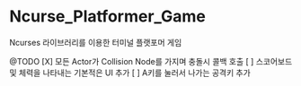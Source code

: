 # Ncurse_Platformer_Game
Ncurses 라이브러리를 이용한 터미널 플랫포머 게임


@TODO 
[X] 모든 Actor가 Collision Node를 가지며 충돌시 콜백 호출 
[ ] 스코어보드 및 체력을 나타내는 기본적은 UI 추가 
[ ] A키를 눌러서 나가는 공격키 추가  